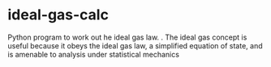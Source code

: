 # ideal-gas-calc

Python program to work out he ideal gas law. . The ideal gas concept is useful because it obeys the ideal gas law, a simplified equation of state, and is amenable to analysis under statistical mechanics
